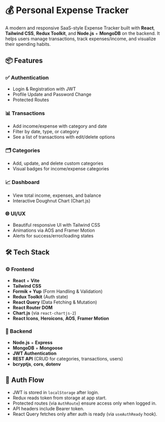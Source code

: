 # 💰 Personal Expense Tracker

A modern and responsive SaaS-style Expense Tracker built with **React**, **Tailwind CSS**, **Redux Toolkit**, and **Node.js** + **MongoDB** on the backend. It helps users manage transactions, track expenses/income, and visualize their spending habits.


## 📦 Features

### ✅ Authentication
- Login & Registration with JWT
- Profile Update and Password Change
- Protected Routes

### 📊 Transactions
- Add income/expense with category and date
- Filter by date, type, or category
- See a list of transactions with edit/delete options

### 🗂 Categories
- Add, update, and delete custom categories
- Visual badges for income/expense categories

### 📈 Dashboard
- View total income, expenses, and balance
- Interactive Doughnut Chart (Chart.js)

### 🌐 UI/UX
- Beautiful responsive UI with Tailwind CSS
- Animations via AOS and Framer Motion
- Alerts for success/error/loading states



## 🛠️ Tech Stack

### ⚙️ Frontend
- **React** + **Vite**
- **Tailwind CSS**
- **Formik + Yup** (Form Handling & Validation)
- **Redux Toolkit** (Auth state)
- **React Query** (Data Fetching & Mutation)
- **React Router DOM**
- **Chart.js** (via `react-chartjs-2`)
- **React Icons**, **Heroicons**, **AOS**, **Framer Motion**

### 🔧 Backend
- **Node.js** + **Express**
- **MongoDB** + **Mongoose**
- **JWT Authentication**
- **REST API** (CRUD for categories, transactions, users)
- **bcryptjs**, **cors**, **dotenv**


## 🔐 Auth Flow

- JWT is stored in `localStorage` after login.
- Redux reads token from storage at app start.
- Protected routes (via `AuthRoute`) ensure access only when logged in.
- API headers include Bearer token.
- React Query fetches only after auth is ready (via `useAuthReady` hook).